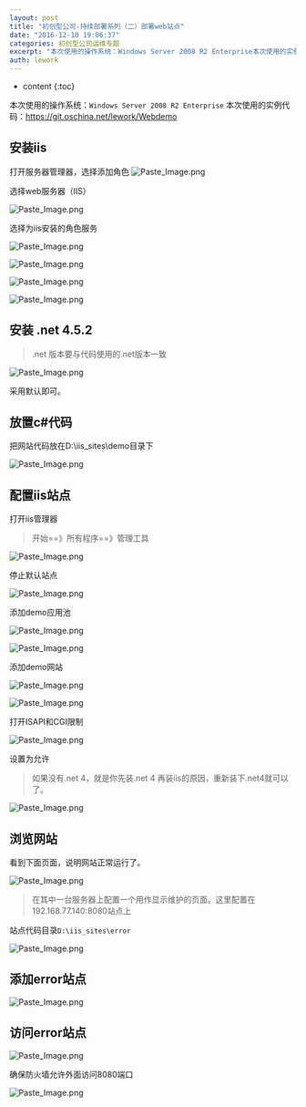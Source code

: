 ```yaml
---
layout: post
title: "初创型公司-持续部署系列（二）部署web站点"
date: "2016-12-10 19:06:37"
categories: 初创型公司运维专题
excerpt: "本次使用的操作系统：Windows Server 2008 R2 Enterprise本次使用的实例代码：https://git.oschina..."
auth: lework
---
```

* content
{:toc}

本次使用的操作系统：`Windows Server 2008 R2 Enterprise`
本次使用的实例代码：https://git.oschina.net/lework/Webdemo

## 安装iis

打开服务器管理器，选择添加角色
![Paste_Image.png](/assets/images/初创型公司运维专题/3629406-e225bea01cf4881f.png)

选择web服务器（IIS）

![Paste_Image.png](/assets/images/初创型公司运维专题/3629406-1d606535ea4c8a53.png)


选择为iis安装的角色服务

![Paste_Image.png](/assets/images/初创型公司运维专题/3629406-bfd462079f84e026.png)

![Paste_Image.png](/assets/images/初创型公司运维专题/3629406-eb483ed23e0dcb27.png)

![Paste_Image.png](/assets/images/初创型公司运维专题/3629406-4467e577b0c043fd.png)


![Paste_Image.png](/assets/images/初创型公司运维专题/3629406-79ed83acf812326f.png)




## 安装 .net 4.5.2
> .net 版本要与代码使用的.net版本一致


![Paste_Image.png](/assets/images/初创型公司运维专题/3629406-745ca9b0be6e89bb.png)

采用默认即可。



## 放置c#代码
把网站代码放在D:\iis_sites\demo目录下

![Paste_Image.png](/assets/images/初创型公司运维专题/3629406-bfd296bbd9fc3a1a.png)


## 配置iis站点
打开iis管理器
> 开始==》所有程序==》管理工具


![Paste_Image.png](/assets/images/初创型公司运维专题/3629406-62a54bb1255bde70.png)


停止默认站点

![Paste_Image.png](/assets/images/初创型公司运维专题/3629406-b6b6562a9b56d37f.png)


添加demo应用池

![Paste_Image.png](/assets/images/初创型公司运维专题/3629406-f6b4d403c9adf6e5.png)

![Paste_Image.png](/assets/images/初创型公司运维专题/3629406-8949485ddf26173e.png)


添加demo网站

![Paste_Image.png](/assets/images/初创型公司运维专题/3629406-5dac39d0218e9d62.png)


![Paste_Image.png](/assets/images/初创型公司运维专题/3629406-a5ceb4955690cd1d.png)



打开ISAPI和CGI限制

![Paste_Image.png](/assets/images/初创型公司运维专题/3629406-6e236867c11b2fa5.png)

设置为允许
> 如果没有.net 4，就是你先装.net 4 再装iis的原因，重新装下.net4就可以了。

![Paste_Image.png](/assets/images/初创型公司运维专题/3629406-bdaa382b3399b62b.png)


## 浏览网站

看到下面页面，说明网站正常运行了。


![Paste_Image.png](/assets/images/初创型公司运维专题/3629406-8d3f43c72fec44fc.png)




> 在其中一台服务器上配置一个用作显示维护的页面。这里配置在192.168.77.140:8080站点上

站点代码目录`D:\iis_sites\error`


![Paste_Image.png](/assets/images/初创型公司运维专题/3629406-f145521f647b2c0e.png)


## 添加error站点


![Paste_Image.png](/assets/images/初创型公司运维专题/3629406-8effd1e83bc8ec34.png)

## 访问error站点

![Paste_Image.png](/assets/images/初创型公司运维专题/3629406-011a74f79945bd02.png)



确保防火墙允许外面访问8080端口

![Paste_Image.png](/assets/images/初创型公司运维专题/3629406-386cf5221111c3e1.png)
